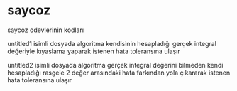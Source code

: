 # saycoz
saycoz odevlerinin kodları

untitled1 isimli dosyada algoritma kendisinin hesapladığı gerçek integral değeriyle kıyaslama yaparak istenen hata toleransına ulaşır

untitled2 isimli dosyada algoritma gerçek integral değerini bilmeden kendi hesapladığı rasgele 2 değer arasındaki hata farkından yola çıkararak istenen hata toleransına ulaşır
